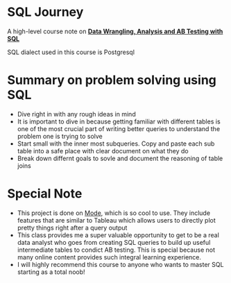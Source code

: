 # SQL Journey
A high-level course note on [**Data Wrangling, Analysis and AB Testing with SQL** ](https://www.coursera.org/learn/data-wrangling-analysis-abtesting/home/welcome)

SQL dialect used in this course is Postgresql

# Summary on problem solving using SQL

* Dive right in with any rough ideas in mind
* It is important to dive in because getting familiar with different tables is one of the most crucial part of writing better queries to understand the problem one is trying to solve
* Start small with the inner most subqueries. Copy and paste each sub table into a safe place with clear document on what they do
* Break down differnt goals to sovle and document the reasoning of table joins


# Special Note

* This project is done on [Mode](https://mode.com/), which is so cool to use. They include features that are similar to Tableau which allows users to directly plot pretty things right after a query output
* This class provides me a super valuable opportunity to get to be a real data analyst who goes from creating SQL queries to build up useful intermediate tables to condict AB testing. This is special because not many online content provides such integral learning experience. 
* I will highly recommend this course to anyone who wants to master SQL starting as a total noob!
